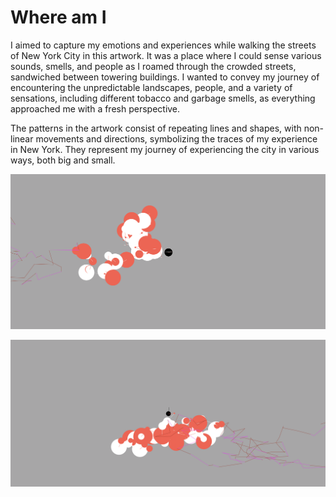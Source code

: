 # Where am I


I aimed to capture my emotions and experiences while walking the streets of New York City in this artwork. It was a place where I could sense various sounds, smells, and people as I roamed through the crowded streets, sandwiched between towering buildings. I wanted to convey my journey of encountering the unpredictable landscapes, people, and a variety of sensations, including different tobacco and garbage smells, as everything approached me with a fresh perspective.

The patterns in the artwork consist of repeating lines and shapes, with non-linear movements and directions, symbolizing the traces of my experience in New York. They represent my journey of experiencing the city in various ways, both big and small.


![where_am_I](where_am_I_01.png "Where am I _1")

![where_am_I](where_am_I_02.png "Where am I _2")


